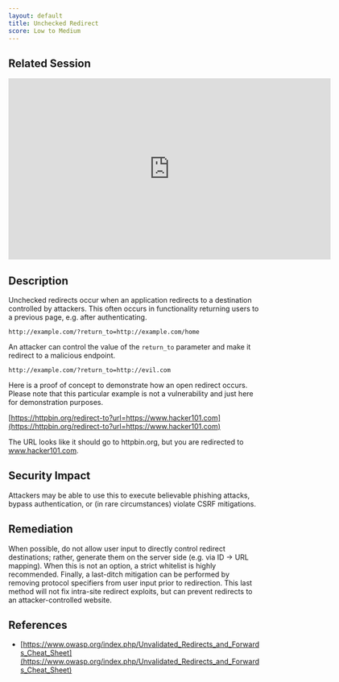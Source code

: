 ```yaml
---
layout: default
title: Unchecked Redirect
score: Low to Medium
---
```


Related Session
---------------

<div class="container">
	<iframe id="ytplayer" type="text/html" width="640" height="360" src="https://www.youtube-nocookie.com/embed/AEushmkXRpE?rel=0&autoplay=0&origin={{ site.url }}" frameborder="0"></iframe>
</div>

Description
-----------

Unchecked redirects occur when an application redirects to a destination controlled by attackers.  This often occurs in functionality returning users to a previous page, e.g. after authenticating.

```
http://example.com/?return_to=http://example.com/home
```

An attacker can control the value of the `return_to` parameter and make it redirect to a malicious endpoint.

```
http://example.com/?return_to=http://evil.com
```

Here is a proof of concept to demonstrate how an open redirect occurs. Please note that this particular example is not a vulnerability and just here for demonstration purposes.

[https://httpbin.org/redirect-to?url=https://www.hacker101.com](https://httpbin.org/redirect-to?url=https://www.hacker101.com)

The URL looks like it should go to httpbin.org, but you are redirected to www.hacker101.com.

Security Impact
---------------

Attackers may be able to use this to execute believable phishing attacks, bypass authentication, or (in rare circumstances) violate CSRF mitigations.

Remediation
-----------

When possible, do not allow user input to directly control redirect destinations; rather, generate them on the server side (e.g. via ID -> URL mapping).  When this is not an option, a strict whitelist is highly recommended.  Finally, a last-ditch mitigation can be performed by removing protocol specifiers from user input prior to redirection.  This last method will not fix intra-site redirect exploits, but can prevent redirects to an attacker-controlled website.

References
----------

- [https://www.owasp.org/index.php/Unvalidated_Redirects_and_Forwards_Cheat_Sheet](https://www.owasp.org/index.php/Unvalidated_Redirects_and_Forwards_Cheat_Sheet)
